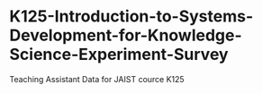 # K125-Introduction-to-Systems-Development-for-Knowledge-Science-Experiment-Survey
Teaching Assistant Data for JAIST cource K125
